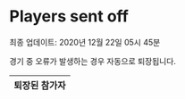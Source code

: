 # Players sent off
최종 업데이트: 2020년 12월 22일 05시 45분


경기 중 오류가 발생하는 경우 자동으로 퇴장됩니다.


| 퇴장된 참가자 |
|:---:|
